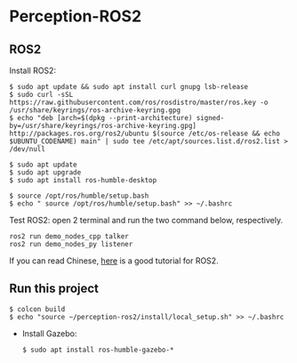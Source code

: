 # Perception-ROS2



## ROS2
Install ROS2:
~~~
$ sudo apt update && sudo apt install curl gnupg lsb-release 
$ sudo curl -sSL https://raw.githubusercontent.com/ros/rosdistro/master/ros.key -o /usr/share/keyrings/ros-archive-keyring.gpg 
$ echo "deb [arch=$(dpkg --print-architecture) signed-by=/usr/share/keyrings/ros-archive-keyring.gpg] http://packages.ros.org/ros2/ubuntu $(source /etc/os-release && echo $UBUNTU_CODENAME) main" | sudo tee /etc/apt/sources.list.d/ros2.list > /dev/null

$ sudo apt update
$ sudo apt upgrade
$ sudo apt install ros-humble-desktop

$ source /opt/ros/humble/setup.bash
$ echo " source /opt/ros/humble/setup.bash" >> ~/.bashrc
~~~

Test ROS2: open 2 terminal and run the two command below, respectively.
~~~
ros2 run demo_nodes_cpp talker
ros2 run demo_nodes_py listener
~~~

If you can read Chinese, [here](https://book.guyuehome.com/) is a good tutorial for ROS2.

## Run this project
~~~
$ colcon build
$ echo "source ~/perception-ros2/install/local_setup.sh" >> ~/.bashrc
~~~
- Install Gazebo:
  ~~~
  $ sudo apt install ros-humble-gazebo-*
  ~~~